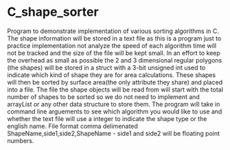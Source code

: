 # C_shape_sorter
Program to demonstrate implementation of various sorting algorithms in C.
The shape information will be stored in a text file as this is a program just to practice implementation not analyze the speed of each algorithm time will not be tracked
and the size of the file will be kept small.
In an effort to keep the overhead as small as possible the 2 and 3 dimensional regular polygons (the shapes) will be stored in a struct with a 3-bit unsigned int used 
to indicate which kind of shape they are for area calculations. These shapes will then be sorted by surface area(the only attribute they share) and placed into a file. The file the shape objects will be read from will start with the total number of shapes to be sorted so we do not need to implement and arrayList or any other data structure to store them.
The program will take in command line arguements to see which algorithm you would like to use and whether the text file will use a integer to indicate the shape type or
the english name. File format comma delimenated ShapeName,side1,side2,ShapeName - side1 and side2 will be floating point numbers.
